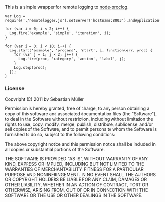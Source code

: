 This is a simple wrapper for remote logging to [node-proclog](https://github.com/semu/node-proclog). 

    var Log = require('./remotelogger.js').setServer('hostname:8003').andApplication('0x3');
    
    for (var i = 0; i < 2; i++) {
      Log.fire('example', 'simple', 'iteration', i);
    }
    
    for (var i = 0; i < 10; i++) {
      Log.start('example', 'process', 'start', i, function(err, proc) {
        for (var j = 1; j < 2; j++) {
          Log.fire(proc, 'category', 'action', 'label', j);
        }
        Log.stop(proc);  
      });
    }

### License

Copyright (C) 2011 by Sebastian Müller

Permission is hereby granted, free of charge, to any person obtaining a copy of this software and associated documentation files (the "Software"), to deal in the Software without restriction, including without limitation the rights to use, copy, modify, merge, publish, distribute, sublicense, and/or sell copies of the Software, and to permit persons to whom the Software is furnished to do so, subject to the following conditions:

The above copyright notice and this permission notice shall be included in all copies or substantial portions of the Software.

THE SOFTWARE IS PROVIDED "AS IS", WITHOUT WARRANTY OF ANY KIND, EXPRESS OR IMPLIED, INCLUDING BUT NOT LIMITED TO THE WARRANTIES OF MERCHANTABILITY, FITNESS FOR A PARTICULAR PURPOSE AND NONINFRINGEMENT. IN NO EVENT SHALL THE AUTHORS OR COPYRIGHT HOLDERS BE LIABLE FOR ANY CLAIM, DAMAGES OR OTHER LIABILITY, WHETHER IN AN ACTION OF CONTRACT, TORT OR OTHERWISE, ARISING FROM, OUT OF OR IN CONNECTION WITH THE SOFTWARE OR THE USE OR OTHER DEALINGS IN THE SOFTWARE.